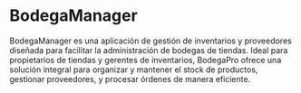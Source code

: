 # BodegaManager
BodegaManager es una aplicación de gestión de inventarios y proveedores diseñada para facilitar la administración de bodegas de tiendas. Ideal para propietarios de tiendas y gerentes de inventarios, BodegaPro ofrece una solución integral para organizar y mantener el stock de productos, gestionar proveedores, y procesar órdenes de manera eficiente.
